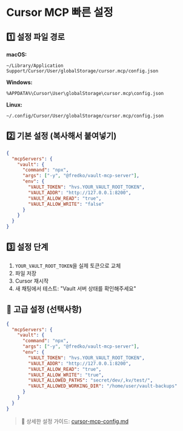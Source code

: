 # Cursor MCP 빠른 설정

## 1️⃣ 설정 파일 경로

**macOS:**

```text
~/Library/Application Support/Cursor/User/globalStorage/cursor.mcp/config.json
```

**Windows:**

```text
%APPDATA%\Cursor\User\globalStorage\cursor.mcp\config.json
```

**Linux:**

```text
~/.config/Cursor/User/globalStorage/cursor.mcp/config.json
```

## 2️⃣ 기본 설정 (복사해서 붙여넣기)

```json
{
  "mcpServers": {
    "vault": {
      "command": "npx",
      "args": ["-y", "@fredko/vault-mcp-server"],
      "env": {
        "VAULT_TOKEN": "hvs.YOUR_VAULT_ROOT_TOKEN",
        "VAULT_ADDR": "http://127.0.0.1:8200",
        "VAULT_ALLOW_READ": "true",
        "VAULT_ALLOW_WRITE": "false"
      }
    }
  }
}
```

## 3️⃣ 설정 단계

1. `YOUR_VAULT_ROOT_TOKEN`을 실제 토큰으로 교체
2. 파일 저장
3. Cursor 재시작
4. 새 채팅에서 테스트: "Vault 서버 상태를 확인해주세요"

## 🔧 고급 설정 (선택사항)

```json
{
  "mcpServers": {
    "vault": {
      "command": "npx",
      "args": ["-y", "@fredko/vault-mcp-server"],
      "env": {
        "VAULT_TOKEN": "hvs.YOUR_VAULT_ROOT_TOKEN",
        "VAULT_ADDR": "http://127.0.0.1:8200",
        "VAULT_ALLOW_READ": "true",
        "VAULT_ALLOW_WRITE": "true",
        "VAULT_ALLOWED_PATHS": "secret/dev/,kv/test/",
        "VAULT_ALLOWED_WORKING_DIR": "/home/user/vault-backups"
      }
    }
  }
}
```

> 📖 상세한 설정 가이드: [cursor-mcp-config.md](./cursor-mcp-config.md)
